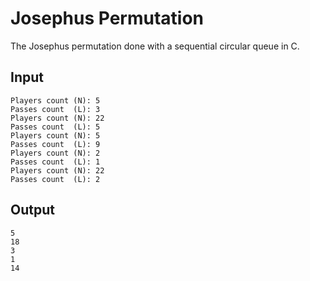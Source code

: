 # Josephus Permutation
The Josephus permutation done with a sequential circular queue in C.

## Input
```
Players count (N): 5
Passes count  (L): 3
Players count (N): 22
Passes count  (L): 5
Players count (N): 5
Passes count  (L): 9
Players count (N): 2
Passes count  (L): 1
Players count (N): 22
Passes count  (L): 2
```

## Output
```
5
18
3
1
14
```
